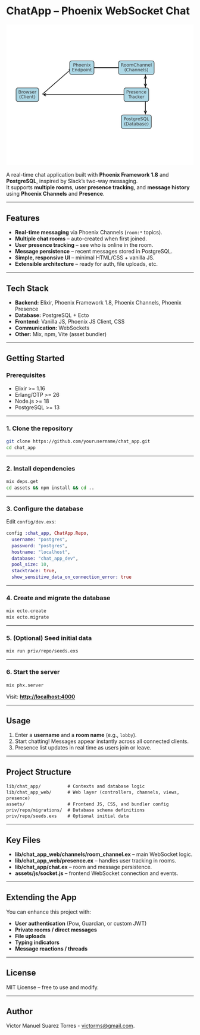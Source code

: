 # ChatApp – Phoenix WebSocket Chat
![Architecture Diagram](architecture_diagram.png)



A real-time chat application built with **Phoenix Framework 1.8** and **PostgreSQL**, inspired by Slack’s two-way messaging.  
It supports **multiple rooms**, **user presence tracking**, and **message history** using **Phoenix Channels** and **Presence**.

---

## **Features**

- **Real-time messaging** via Phoenix Channels (`room:*` topics).
- **Multiple chat rooms** – auto-created when first joined.
- **User presence tracking** – see who is online in the room.
- **Message persistence** – recent messages stored in PostgreSQL.
- **Simple, responsive UI** – minimal HTML/CSS + vanilla JS.
- **Extensible architecture** – ready for auth, file uploads, etc.

---

## **Tech Stack**

- **Backend:** Elixir, Phoenix Framework 1.8, Phoenix Channels, Phoenix Presence
- **Database:** PostgreSQL + Ecto
- **Frontend:** Vanilla JS, Phoenix JS Client, CSS
- **Communication:** WebSockets
- **Other:** Mix, npm, Vite (asset bundler)

---

## **Getting Started**

### **Prerequisites**
- Elixir >= 1.16
- Erlang/OTP >= 26
- Node.js >= 18
- PostgreSQL >= 13

---

### **1. Clone the repository**
```bash
git clone https://github.com/yourusername/chat_app.git
cd chat_app
```

---

### **2. Install dependencies**
```bash
mix deps.get
cd assets && npm install && cd ..
```

---

### **3. Configure the database**
Edit `config/dev.exs`:
```elixir
config :chat_app, ChatApp.Repo,
  username: "postgres",
  password: "postgres",
  hostname: "localhost",
  database: "chat_app_dev",
  pool_size: 10,
  stacktrace: true,
  show_sensitive_data_on_connection_error: true
```

---

### **4. Create and migrate the database**
```bash
mix ecto.create
mix ecto.migrate
```

---

### **5. (Optional) Seed initial data**
```bash
mix run priv/repo/seeds.exs
```

---

### **6. Start the server**
```bash
mix phx.server
```
Visit: **[http://localhost:4000](http://localhost:4000)**

---

## **Usage**

1. Enter a **username** and a **room name** (e.g., `lobby`).
2. Start chatting! Messages appear instantly across all connected clients.
3. Presence list updates in real time as users join or leave.

---

## **Project Structure**
```
lib/chat_app/          # Contexts and database logic
lib/chat_app_web/      # Web layer (controllers, channels, views, presence)
assets/                # Frontend JS, CSS, and bundler config
priv/repo/migrations/  # Database schema definitions
priv/repo/seeds.exs    # Optional initial data
```

---

## **Key Files**

- **lib/chat_app_web/channels/room_channel.ex** – main WebSocket logic.
- **lib/chat_app_web/presence.ex** – handles user tracking in rooms.
- **lib/chat_app/chat.ex** – room and message persistence.
- **assets/js/socket.js** – frontend WebSocket connection and events.

---

## **Extending the App**

You can enhance this project with:
- **User authentication** (Pow, Guardian, or custom JWT)
- **Private rooms / direct messages**
- **File uploads**
- **Typing indicators**
- **Message reactions / threads**

---

## **License**
MIT License – free to use and modify.

---

## **Author**
Victor Manuel Suarez Torres - victorms@gmail.com.
